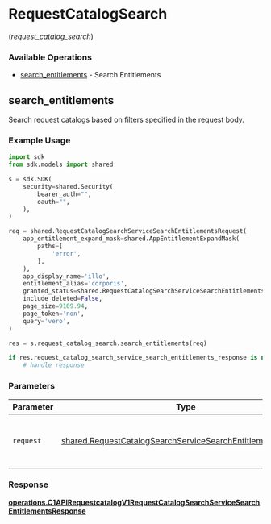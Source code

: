 # RequestCatalogSearch
(*request_catalog_search*)

### Available Operations

* [search_entitlements](#search_entitlements) - Search Entitlements

## search_entitlements

Search request catalogs based on filters specified in the request body.

### Example Usage

```python
import sdk
from sdk.models import shared

s = sdk.SDK(
    security=shared.Security(
        bearer_auth="",
        oauth="",
    ),
)

req = shared.RequestCatalogSearchServiceSearchEntitlementsRequest(
    app_entitlement_expand_mask=shared.AppEntitlementExpandMask(
        paths=[
            'error',
        ],
    ),
    app_display_name='illo',
    entitlement_alias='corporis',
    granted_status=shared.RequestCatalogSearchServiceSearchEntitlementsRequestGrantedStatus.GRANTED,
    include_deleted=False,
    page_size=9109.94,
    page_token='non',
    query='vero',
)

res = s.request_catalog_search.search_entitlements(req)

if res.request_catalog_search_service_search_entitlements_response is not None:
    # handle response
```

### Parameters

| Parameter                                                                                                                                  | Type                                                                                                                                       | Required                                                                                                                                   | Description                                                                                                                                |
| ------------------------------------------------------------------------------------------------------------------------------------------ | ------------------------------------------------------------------------------------------------------------------------------------------ | ------------------------------------------------------------------------------------------------------------------------------------------ | ------------------------------------------------------------------------------------------------------------------------------------------ |
| `request`                                                                                                                                  | [shared.RequestCatalogSearchServiceSearchEntitlementsRequest](../../models/shared/requestcatalogsearchservicesearchentitlementsrequest.md) | :heavy_check_mark:                                                                                                                         | The request object to use for the request.                                                                                                 |


### Response

**[operations.C1APIRequestcatalogV1RequestCatalogSearchServiceSearchEntitlementsResponse](../../models/operations/c1apirequestcatalogv1requestcatalogsearchservicesearchentitlementsresponse.md)**

